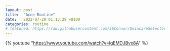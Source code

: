 ```yaml
---
layout: post
title:  "Acne Routine"
date:   2022-07-20 01:13:29 +0100
categories: routine
# featured: https://raw.githubusercontent.com/ibConnor/SkincareSelector/main/assets/image-slider.png
---
```


 {% youtube "https://www.youtube.com/watch?v=lgEMDJBvx8A" %}